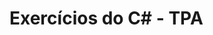 <h1 style="color='blue'; font-size="20px"; text-decoration="underline";">Exercícios do C# - TPA</h1>
